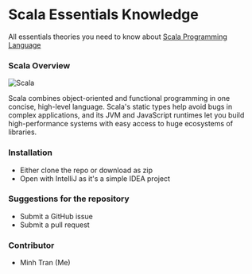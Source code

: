 
# Scala Essentials Knowledge

All essentials theories you need to know about [Scala Programming Language](https://scala-lang.org)

### Scala Overview
![Scala](https://img.shields.io/badge/scala-%23DC322F.svg?style=for-the-badge&logo=scala&logoColor=white)

Scala combines object-oriented and functional programming in one concise, high-level language. Scala's static types help avoid bugs in complex applications, and its JVM and JavaScript runtimes let you build high-performance systems with easy access to huge ecosystems of libraries.

### Installation
- Either clone the repo or download as zip
- Open with IntelliJ as it's a simple IDEA project

### Suggestions for the repository
- Submit a GitHub issue
- Submit a pull request

### Contributor
- Minh Tran (Me)